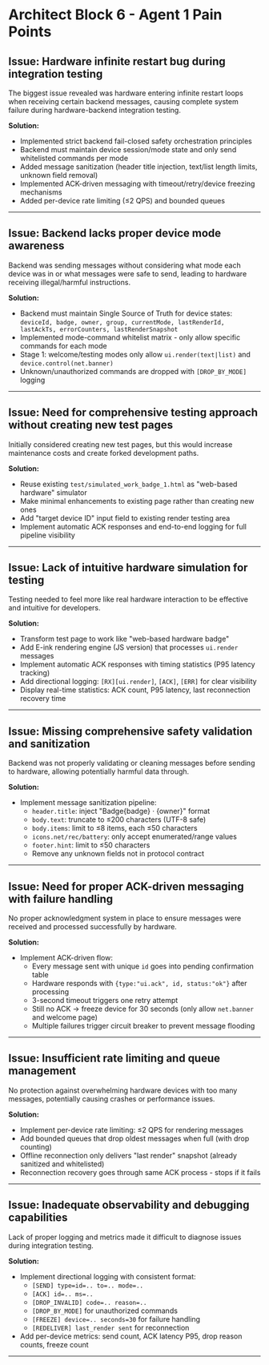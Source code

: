 # Architect Block 6 - Agent 1 Pain Points

## Issue: Hardware infinite restart bug during integration testing
The biggest issue revealed was hardware entering infinite restart loops when receiving certain backend messages, causing complete system failure during hardware-backend integration testing.

**Solution:**
- Implemented strict backend fail-closed safety orchestration principles
- Backend must maintain device session/mode state and only send whitelisted commands per mode
- Added message sanitization (header title injection, text/list length limits, unknown field removal)
- Implemented ACK-driven messaging with timeout/retry/device freezing mechanisms
- Added per-device rate limiting (≤2 QPS) and bounded queues

---

## Issue: Backend lacks proper device mode awareness
Backend was sending messages without considering what mode each device was in or what messages were safe to send, leading to hardware receiving illegal/harmful instructions.

**Solution:**
- Backend must maintain Single Source of Truth for device states: `deviceId, badge, owner, group, currentMode, lastRenderId, lastAckTs, errorCounters, lastRenderSnapshot`
- Implemented mode-command whitelist matrix - only allow specific commands for each mode
- Stage 1: welcome/testing modes only allow `ui.render(text|list)` and `device.control(net.banner)`
- Unknown/unauthorized commands are dropped with `[DROP_BY_MODE]` logging

---

## Issue: Need for comprehensive testing approach without creating new test pages
Initially considered creating new test pages, but this would increase maintenance costs and create forked development paths.

**Solution:**
- Reuse existing `test/simulated_work_badge_1.html` as "web-based hardware" simulator
- Make minimal enhancements to existing page rather than creating new ones
- Add "target device ID" input field to existing render testing area
- Implement automatic ACK responses and end-to-end logging for full pipeline visibility

---

## Issue: Lack of intuitive hardware simulation for testing
Testing needed to feel more like real hardware interaction to be effective and intuitive for developers.

**Solution:**
- Transform test page to work like "web-based hardware badge"
- Add E-ink rendering engine (JS version) that processes `ui.render` messages
- Implement automatic ACK responses with timing statistics (P95 latency tracking)
- Add directional logging: `[RX][ui.render]`, `[ACK]`, `[ERR]` for clear visibility
- Display real-time statistics: ACK count, P95 latency, last reconnection recovery time

---

## Issue: Missing comprehensive safety validation and sanitization
Backend was not properly validating or cleaning messages before sending to hardware, allowing potentially harmful data through.

**Solution:**
- Implement message sanitization pipeline:
  - `header.title`: inject "Badge{badge} · {owner}" format
  - `body.text`: truncate to ≤200 characters (UTF-8 safe)
  - `body.items`: limit to ≤8 items, each ≤50 characters
  - `icons.net/rec/battery`: only accept enumerated/range values
  - `footer.hint`: limit to ≤50 characters
  - Remove any unknown fields not in protocol contract

---

## Issue: Need for proper ACK-driven messaging with failure handling
No proper acknowledgment system in place to ensure messages were received and processed successfully by hardware.

**Solution:**
- Implement ACK-driven flow:
  - Every message sent with unique `id` goes into pending confirmation table
  - Hardware responds with `{type:"ui.ack", id, status:"ok"}` after processing
  - 3-second timeout triggers one retry attempt
  - Still no ACK → freeze device for 30 seconds (only allow `net.banner` and welcome page)
  - Multiple failures trigger circuit breaker to prevent message flooding

---

## Issue: Insufficient rate limiting and queue management
No protection against overwhelming hardware devices with too many messages, potentially causing crashes or performance issues.

**Solution:**
- Implement per-device rate limiting: ≤2 QPS for rendering messages
- Add bounded queues that drop oldest messages when full (with drop counting)
- Offline reconnection only delivers "last render" snapshot (already sanitized and whitelisted)
- Reconnection recovery goes through same ACK process - stops if it fails

---

## Issue: Inadequate observability and debugging capabilities
Lack of proper logging and metrics made it difficult to diagnose issues during integration testing.

**Solution:**
- Implement directional logging with consistent format:
  - `[SEND] type=id=.. to=.. mode=..`
  - `[ACK] id=.. ms=..` 
  - `[DROP_INVALID] code=.. reason=..`
  - `[DROP_BY_MODE]` for unauthorized commands
  - `[FREEZE] device=.. seconds=30` for failure handling
  - `[REDELIVER] last_render sent` for reconnection
- Add per-device metrics: send count, ACK latency P95, drop reason counts, freeze count

---